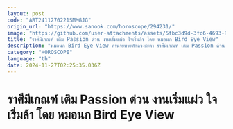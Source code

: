 ```yaml
---
layout: post
code: "ART2411270221SMMGJG"
origin_url: "https://www.sanook.com/horoscope/294231/"
image: "https://github.com/user-attachments/assets/5fbc3d9d-3fc6-4693-9aab-c453cca5e867"
title: "ราศีมีเกณฑ์ เติม Passion ด่วน งานเริ่มแผ่ว ใจเริ่มล้า โดย หมอนก Bird Eye View"
description: "หมอนก Bird Eye View ทำนายทายทักดวงชะตา ราศีมีเกณฑ์ เติม Passion ด่วน! งานเริ่มแผ่ว ใจเริ่มล้า ต้องหาเวลาพักผ่อนแล้วนะ "
category: "HOROSCOPE"
language: "th"
date: 2024-11-27T02:25:35.036Z
---
```


# ราศีมีเกณฑ์ เติม Passion ด่วน งานเริ่มแผ่ว ใจเริ่มล้า โดย หมอนก Bird Eye View